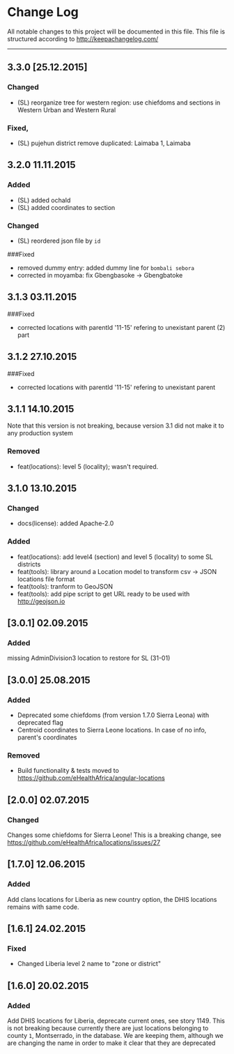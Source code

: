 # Change Log

All notable changes to this project will be documented in this
file. This file is structured according to http://keepachangelog.com/

- - -
## 3.3.0 [25.12.2015]
### Changed
- (SL) reorganize tree for western region: use chiefdoms and sections in Western Urban and Western Rural
### Fixed,
- (SL) pujehun district remove duplicated: Laimaba 1, Laimaba

## 3.2.0 11.11.2015
### Added
- (SL) added ochaId
- (SL) added coordinates to section

### Changed
- (SL) reordered json file by `id`

###Fixed
- removed dummy entry: added dummy line for `bombali sebora`
- corrected in moyamba: fix Gbengbasoke -> Gbengbatoke

## 3.1.3 03.11.2015

###Fixed
- corrected locations with parentId '11-15' refering to unexistant parent (2) part

## 3.1.2 27.10.2015

###Fixed
- corrected locations with parentId '11-15' refering to unexistant parent

## 3.1.1 14.10.2015

Note that this version is not breaking, because version 3.1 did not
make it to any production system

### Removed
- feat(locations): level 5 (locality); wasn't required.

## 3.1.0 13.10.2015
### Changed
- docs(license): added Apache-2.0

### Added
- feat(locations): add level4 (section) and level 5 (locality) to some SL districts
- feat(tools): library around a Location model to transform csv -> JSON locations file format
- feat(tools): tranform to GeoJSON
- feat(tools): add pipe script to get URL ready to be used with http://geojson.io

## [3.0.1] 02.09.2015
### Added
missing AdminDivision3 location to restore for SL (31-01)

## [3.0.0] 25.08.2015
### Added
- Deprecated some chiefdoms (from version 1.7.0 Sierra Leona) with deprecated flag
- Centroid coordinates to Sierra Leone locations. In case of no info, parent's coordinates

### Removed
- Build functionality & tests moved to https://github.com/eHealthAfrica/angular-locations

## [2.0.0] 02.07.2015

### Changed
Changes some chiefdoms for Sierra Leone! This is a breaking change,
see https://github.com/eHealthAfrica/locations/issues/27

## [1.7.0] 12.06.2015

### Added
Add clans locations for Liberia as new country option,
the DHIS locations remains with same code.

## [1.6.1] 24.02.2015

### Fixed
- Changed Liberia level 2 name to "zone or district"

## [1.6.0] 20.02.2015

### Added
Add DHIS locations for Liberia, deprecate current ones, see story
1149. This is not breaking because currently there are just locations
belonging to county `1`, Montserrado, in the database. We are keeping
them, although we are changing the name in order to make it clear that
they are deprecated

